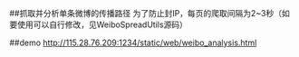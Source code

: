##抓取并分析单条微博的传播路径
为了防止封IP，每页的爬取间隔为2~3秒（如要使用可以自行修改，见WeiboSpreadUtils源码）

##demo
http://115.28.76.209:1234/static/web/weibo_analysis.html
